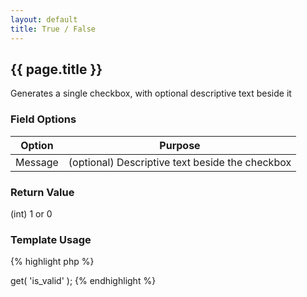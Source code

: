 ```yaml
---
layout: default
title: True / False
---
```


## {{ page.title }}

Generates a single checkbox, with optional descriptive text beside it

### Field Options

| Option | Purpose |
|--------|---------|
| Message | (optional) Descriptive text beside the checkbox |

### Return Value

(int) 1 or 0

### Template Usage

{% highlight php %}
<?php
echo CFS()->get( 'is_valid' );
{% endhighlight %}
